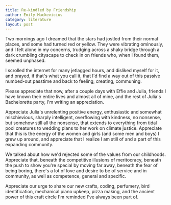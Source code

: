 ```yaml
---
title: Re-kindled by Friendship
author: Emily Mackevicius
category: literature
layout: post
---
```


Two mornings ago I dreamed that the stars had jostled from their normal places, and some had turned red or yellow. They were vibrating ominously, and I felt alone in my concerns, trudging across a shaky bridge through a dark crumbling cityscape to check in on friends who, when I found them, seemed unphased. 

I scrolled the internet for many jetlagged hours, and disliked myself for it, and prayed, if that's what you call it, that I'd find a way out of this passive numbed-out passtime and back to feeling, creating, communing. 

Please appreciate that now, after a couple days with Effie and Julia, friends I have known their entire lives and almost all of mine, and the rest of Julia's Bachelorette party, I'm writing an appreciation. 

Appreciate Julia's unrelenting positive energy, enthusiastic and somewhat mischievious, sharply intelligent, overflowing with kindness, no nonsense, but somehow still all the nonsense, that extends to everything from tidal pool creatures to wedding plans to her work on climate justice. Appreciate that this is the energy of the women and girls (and some men and boys) I grew up around, and appreciate that I realize I am still of and a part of this expanding community. 

We talked about how we'd rejected some of the values from our childhoods. Appreciate that, beneath the competitive illusions of meritocracy, beneath the push to show you're special by moving far away, beneath the fear of being boring, there's a lot of love and desire to be of service and in community, as well as competence, general and specific. 

Appreciate our urge to share our new crafts, coding, perfumery, bird identification, mechanical piano upkeep, pizza making, and the ancient power of this craft circle I'm reminded I've always been part of. 
